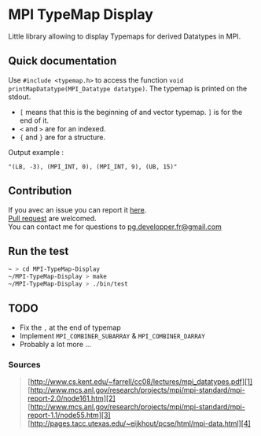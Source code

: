 # MPI TypeMap Display
 Little library allowing to display Typemaps for derived Datatypes in MPI.
 
 ## Quick documentation
Use `#include <typemap.h>` to access the function `void printMapDatatype(MPI_Datatype datatype)`. The typemap is printed on the stdout.
 - `[` means that this is the beginning of and vector typemap. `]` is for the end of it.
 - `<` and `>` are for an indexed.
 - `{` and `}` are for a structure.
 
 Output example :
 ```
"(LB, -3), (MPI_INT, 0), (MPI_INT, 9), (UB, 15)"
 ```
 ## Contribution
 If you avec an issue you can report it [here](https://github.com/Taknok/MPI-TypeMap-Display/issues/new).<br>
 [Pull request](https://github.com/Taknok/MPI-TypeMap-Display/pulls) are welcomed.<br>
 You can contact me for questions to [pg.developper.fr@gmail.com](mailto:pg.developper.fr@gmail.com)
 
 ## Run the test
 ```bash
 ~ > cd MPI-TypeMap-Display
 ~/MPI-TypeMap-Display > make
 ~/MPI-TypeMap-Display > ./bin/test
 ```
 
 ## TODO
 - Fix the `,` at the end of typemap
 - Implement `MPI_COMBINER_SUBARRAY` & `MPI_COMBINER_DARRAY`
 - Probably a lot more ...
 

### Sources
> [http://www.cs.kent.edu/~farrell/cc08/lectures/mpi_datatypes.pdf][1]<br>
> [http://www.mcs.anl.gov/research/projects/mpi/mpi-standard/mpi-report-2.0/node161.htm][2]<br>
> [http://www.mcs.anl.gov/research/projects/mpi/mpi-standard/mpi-report-1.1/node55.htm][3]<br>
> [http://pages.tacc.utexas.edu/~eijkhout/pcse/html/mpi-data.html][4]<br>

[1]:http://www.cs.kent.edu/~farrell/cc08/lectures/mpi_datatypes.pdf]
[2]:http://www.mcs.anl.gov/research/projects/mpi/mpi-standard/mpi-report-2.0/node161.htm
[3]:http://www.mcs.anl.gov/research/projects/mpi/mpi-standard/mpi-report-1.1/node55.htm
[4]:http://pages.tacc.utexas.edu/~eijkhout/pcse/html/mpi-data.html
